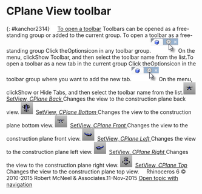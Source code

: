 ---
---


# CPlane View toolbar
{: #kanchor2314}
 [![images/transparent.gif](images/transparent.gif)To open a toolbar](javascript:void(0);) Toolbars can be opened as a free-standing group or added to the current group.
To open a toolbar as a free-standing group
Click theOptionsicon in any toolbar group.![images/toolbar-howtoopen.png](images/toolbar-howtoopen.png)On the menu, clickShow Toolbar, and then select the toolbar name from the list.To open a toolbar as a new tab in the current group
Click theOptionsicon in the toolbar group where you want to add the new tab.![images/toolbar-howtoopen.png](images/toolbar-howtoopen.png)On the menu, clickShow or Hide Tabs, and then select the toolbar name from the list.![images/setview-cplane-back.png](images/setview-cplane-back.png) [SetView, *CPlane Back* ](setview.html#cplaneback) 
Changes the view to the construction plane back view.
![images/setview-cplane-bottom.png](images/setview-cplane-bottom.png) [SetView, *CPlane Bottom* ](setview.html#cplanebottom) 
Changes the view to the construction plane bottom view.
![images/setview-cplane-front.png](images/setview-cplane-front.png) [SetView, *CPlane Front* ](setview.html#cplanefront) 
Changes the view to the construction plane front view.
![images/setview-cplane-left.png](images/setview-cplane-left.png) [SetView, *CPlane Left* ](setview.html#cplaneleft) 
Changes the view to the construction plane left view.
![images/setview-cplane-right.png](images/setview-cplane-right.png) [SetView, *CPlane Right* ](setview.html#cplaneright) 
Changes the view to the construction plane right view.
![images/setview-cplane-top.png](images/setview-cplane-top.png) [SetView, *CPlane Top* ](setview.html#cplanetop) 
Changes the view to the construction plane top view.
&#160;
&#160;
Rhinoceros 6 © 2010-2015 Robert McNeel &amp; Associates.11-Nov-2015
 [Open topic with navigation](cplane-view-toolbar.html) 

